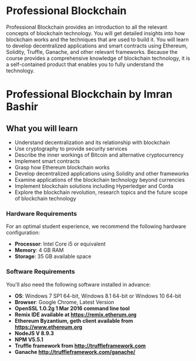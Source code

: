# Professional Blockchain
Professional Blockchain provides an introduction to all the relevant concepts of blockchain technology. You will get detailed insights into how blockchain works and the techniques that are used to build it. You will learn to develop decentralized applications and smart contracts using Ethereum, Solidity, Truffle, Ganache, and other relevant frameworks. Because the course provides a comprehensive knowledge of blockchain technology, it is a self-contained product that enables you to fully understand the technology.
# Professional Blockchain by **Imran Bashir**
## What you will learn
* Understand decentralization and its relationship with blockchain
* Use cryptography to provide security services
* Describe the inner workings of Bitcoin and alternative cryptocurrency
* Implement smart contracts
* Grasp how Ethereum blockchain works
* Develop decentralized applications using Solidity and other frameworks
* Examine applications of the blockchain technology beyond currencies
* Implement blockchain solutions including Hyperledger and Corda
* Explore the blockchain revolution, research topics and the future scope of blockchain technology
### Hardware Requirements
For an optimal student experience, we recommend the following hardware configuration:
* **Processor**: Intel Core i5 or equivalent
* **Memory**: 4 GB RAM
* **Storage**: 35 GB available space
### Software Requirements
You'll also need the following software installed in advance:
* **OS**: Windows 7 SP1 64-bit, Windows 8.1 64-bit or Windows 10 64-bit
* **Browser**: Google Chrome, Latest Version
* **OpenSSL 1.0.2g 1 Mar 2016 command line tool**
* **Remix IDE available at https://remix.etherum.org**
* **Ethereum Byzantium, geth client available from https://www.ethereum.org**
* **NodeJS V 8.9.3**
* **NPM V5.5.1**
* **Truffle framework from http://truffleframework.com**
* **Ganache http://truffleframework.com/ganache/**
